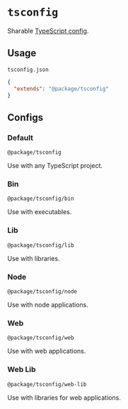 # `tsconfig`

Sharable [TypeScript config](https://www.typescriptlang.org/docs/handbook/tsconfig-json.html).

## Usage

`tsconfig.json`

```json
{
  "extends": "@package/tsconfig"
}
```

## Configs

### Default

`@package/tsconfig`

Use with any TypeScript project.

### Bin

`@package/tsconfig/bin`

Use with executables.

### Lib

`@package/tsconfig/lib`

Use with libraries.

### Node

`@package/tsconfig/node`

Use with node applications.

### Web

`@package/tsconfig/web`

Use with web applications.

### Web Lib

`@package/tsconfig/web-lib`

Use with libraries for web applications.
